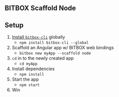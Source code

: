 ## BITBOX Scaffold Node

## Setup

1. [Install `bitbox-cli`](https://www.npmjs.com/package/bitbox-cli) globally
    * `npm install bitbox-cli --global`
2. Scaffold an Angular app w/ BITBOX web bindings
    * `bitbox new myApp --scaffold node`
3. `cd` in to the newly created app
    * `cd myApp`
4. Install dependencies
    * `npm install`
5. Start the app
    * `npm start`
6. Win
